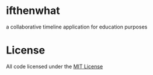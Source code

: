 ifthenwhat
==========

a collaborative timeline application for education purposes

License
=======
All code licensed under the <a href="http://opensource.org/licenses/mit-license.php">MIT License</a>
